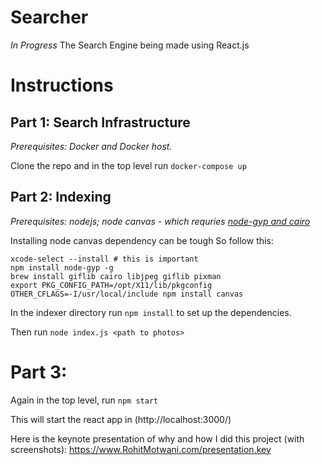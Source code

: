# Searcher
*In Progress* The Search Engine being made using React.js

# Instructions

## Part 1: Search Infrastructure

_Prerequisites: Docker and Docker host._

Clone the repo and in the top level run `docker-compose up`

## Part 2: Indexing

_Prerequisites: nodejs; node canvas - which requries [node-gyp and cairo](https://github.com/Automattic/node-canvas#installation)_

Installing node canvas dependency can be tough So follow this:

`xcode-select --install # this is important`<br />
`npm install node-gyp -g`<br />
`brew install giflib cairo libjpeg giflib pixman`<br />
`export PKG_CONFIG_PATH=/opt/X11/lib/pkgconfig`<br />
`OTHER_CFLAGS=-I/usr/local/include npm install canvas`<br />

In the indexer directory run `npm install` to set up the dependencies.

Then run `node index.js <path to photos>`

# Part 3: 

Again in the top level, run `npm start` 

This will start the react app in (http://localhost:3000/)

Here is the keynote presentation of why and how I did this project (with screenshots): https://www.RohitMotwani.com/presentation.key